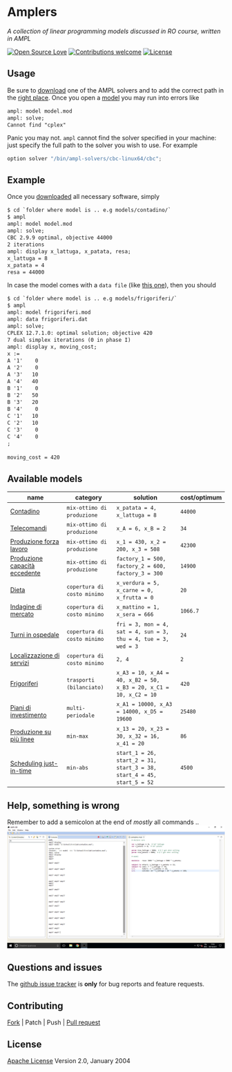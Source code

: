 # Amplers

*A collection of linear programming models discussed in RO course, written in AMPL*


[![Open Source Love](https://badges.frapsoft.com/os/v1/open-source.svg?v=103)](https://opensource.org/licenses/Apache-2.0) [![Contributions welcome](https://img.shields.io/badge/contributions-welcome-brightgreen.svg?style=flat)](https://github.com/fiup/amplers/issues) [![License](https://img.shields.io/badge/license-Apache%202.0-blue.svg)](https://www.apache.org/licenses/LICENSE-2.0)


## Usage
Be sure to [download](http://ampl.com/products/solvers/open-source/) one of the AMPL solvers and to add the correct path in the [right place](/models/contadino/model.mod#L31).
Once you open a [model](models/) you may run into errors like
```shell
ampl: model model.mod
ampl: solve;
Cannot find "cplex"
```
Panic you may not.
`ampl` cannot find the solver specified in your machine: just specify the full path to the solver you wish to use. For example
```python
option solver "/bin/ampl-solvers/cbc-linux64/cbc";
```


## Example
Once you [downloaded](#usage) all necessary software, simply
```shell
$ cd `folder where model is .. e.g models/contadino/`
$ ampl
ampl: model model.mod
ampl: solve;
CBC 2.9.9 optimal, objective 44000
2 iterations
ampl: display x_lattuga, x_patata, resa;
x_lattuga = 8
x_patata = 4
resa = 44000
```
In case the model comes with a `data file` (like [this one](models/frigoriferi/)), then you should
```
$ cd `folder where model is .. e.g models/frigoriferi/`
$ ampl
ampl: model frigoriferi.mod
ampl: data frigoriferi.dat
ampl: solve;
CPLEX 12.7.1.0: optimal solution; objective 420
7 dual simplex iterations (0 in phase I)
ampl: display x, moving_cost;
x :=
A '1'    0
A '2'    0
A '3'   10
A '4'   40
B '1'    0
B '2'   50
B '3'   20
B '4'    0
C '1'   10
C '2'   10
C '3'    0
C '4'    0
;

moving_cost = 420
```


## Available models
| name | category | solution | cost/optimum |
| ------------- | ------------- | ------------- | ------------- |
| [Contadino](models/contadino/model.mod) | `mix-ottimo di produzione` | `x_patata = 4, x_lattuga = 8` | `44000` |
| [Telecomandi](models/telecomandi/model.mod) | `mix-ottimo di produzione` | `x_A = 6, x_B = 2` | `34` |
| [Produzione forza lavoro](models/prod-forza-lavoro/model.mod) | `mix-ottimo di produzione` | `x_1 = 430, x_2 = 200, x_3 = 508` | `42300` |
| [Produzione capacità eccedente](models/prod-cap-eccedente/model.mod) | `mix-ottimo di produzione` | `factory_1 = 500, factory_2 = 600, factory_3 = 300` | `14900` |
| [Dieta](models/dieta/model.mod) | `copertura di costo minimo` | `x_verdura = 5, x_carne = 0, x_frutta = 0` | `20` |
| [Indagine di mercato](models/indagine-mercato/model.mod) | `copertura di costo minimo` | `x_mattino = 1, x_sera = 666` | `1066.7` |
| [Turni in ospedale](models/turni-ospedale/) | `copertura di costo minimo` | `fri = 3, mon = 4, sat = 4, sun = 3, thu = 4, tue = 3, wed = 3` | `24` |
| [Localizzazione di servizi](models/localizzazione-servizi/) | `copertura di costo minimo` | `2, 4` | `2` |
| [Frigoriferi](models/frigoriferi/) | `trasporti (bilanciato)` | `x_A3 = 10, x_A4 = 40, x_B2 = 50, x_B3 = 20, x_C1 = 10, x_C2 = 10` | `420` |
| [Piani di investimento](models/piano-investimento) | `multi-periodale` | `x_A1 = 10000, x_A3 = 14000, x_D5 = 19600` | `25480` |
| [Produzione su più linee](models/linee-produzione) | `min-max` | `x_13 = 20, x_23 = 30, x_32 = 16, x_41 = 20` | `86` |
| [Scheduling just-in-time](models/scheduling-jit) | `min-abs` | `start_1 = 26, start_2 = 31, start_3 = 38, start_4 = 45, start_5 = 52` | `4500` |


## Help, something is wrong
Remember to add a semicolon at the end of *mostly* all commands .. ![WTF semicolon](extra/wtf.png)


## Questions and issues
The [github issue tracker](https://github.com/fiup/amplers/issues) is **only** for bug reports and feature requests.


## Contributing
[Fork](https://github.com/fiup/amplers/fork) | Patch | Push | [Pull request](https://github.com/fiup/amplers/pulls)


## License
[Apache License](http://www.apache.org/licenses/LICENSE-2.0) Version 2.0, January 2004
